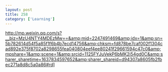 ```yaml
---
layout: post
title: 258
category: ['Learning']
---
```


http://mp.weixin.qq.com/s?__biz=MzU4NTY4MDEzMw==&amp;mid=2247491469&amp;idx=1&amp;sn=5b782614d54f5a85f1f6b4b7ecd14756&amp;chksm=fd878be7caf002f1304cad892e375f8702a8298655fea040804eef4ee80241f29661594c47c0&amp;mpshare=1&amp;scene=1&amp;srcid=1125FYJuVekP6bMK2i54gd0C&amp;sharer_sharetime=1637834597652&amp;sharer_shareid=d94307a8605fb2fbec271a8d8c5a0a86#rd]


